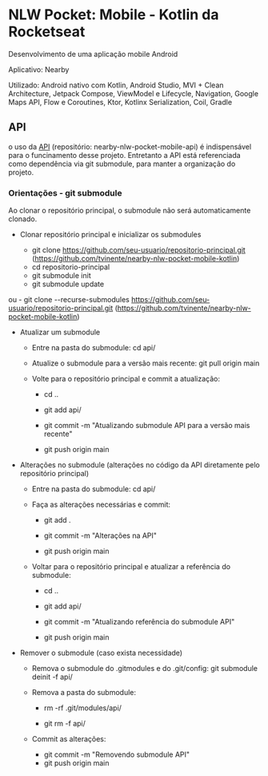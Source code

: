 # NLW Pocket: Mobile - Kotlin da Rocketseat 

Desenvolvimento de uma aplicação mobile Android

Aplicativo: Nearby 

Utilizado: Android nativo com Kotlin, Android Studio, MVI + Clean Architecture, Jetpack Compose, ViewModel e Lifecycle, Navigation, Google Maps API, Flow e Coroutines, Ktor, Kotlinx Serialization, Coil, Gradle



## API

o uso da [API](https://github.com/tvinente/nearby-nlw-pocket-mobile-api) (repositório: nearby-nlw-pocket-mobile-api) é indispensável para o funcinamento desse projeto. Entretanto a API está referenciada como dependência via git submodule, para manter a organização do projeto.

### Orientações - git submodule

 Ao clonar o repositório principal, o submodule não será automaticamente clonado.

* Clonar repositório principal e inicializar os submodules

    - git clone https://github.com/seu-usuario/repositorio-principal.git (https://github.com/tvinente/nearby-nlw-pocket-mobile-kotlin)
    - cd repositorio-principal
    - git submodule init
    - git submodule update

ou
    - git clone --recurse-submodules https://github.com/seu-usuario/repositorio-principal.git (https://github.com/tvinente/nearby-nlw-pocket-mobile-kotlin)

* Atualizar um submodule

    - Entre na pasta do submodule: cd api/
    - Atualize o submodule para a versão mais recente: git pull origin main
    - Volte para o repositório principal e commit a atualização: 

        - cd ..

        - git add api/

        - git commit -m "Atualizando submodule API para a versão mais recente"

        - git push origin main


* Alterações no submodule (alterações no código da API diretamente pelo repositório principal)

    - Entre na pasta do submodule: cd api/
    - Faça as alterações necessárias e commit:

        - git add .

        - git commit -m "Alterações na API"

        - git push origin main

    - Voltar para o repositório principal e atualizar a referência do submodule:

        - cd ..

        - git add api/

        - git commit -m "Atualizando referência do submodule API"

        - git push origin main

* Remover o submodule (caso exista necessidade)

     - Remova o submodule do .gitmodules e do .git/config: git submodule deinit -f api/

     - Remova a pasta do submodule:

        - rm -rf .git/modules/api/

        - git rm -f api/

    - Commit as alterações:

        - git commit -m "Removendo submodule API"
        - git push origin main
